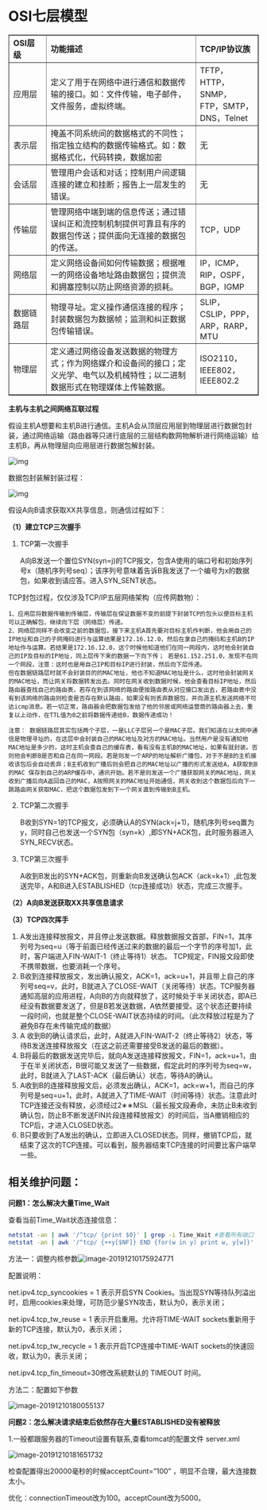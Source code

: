 # OSI七层模型

<table border='1'>
    <tr font=‘10px’>
        <td width='15%'><b>OSI层级</b></td>
        <td width='60%'><b>功能描述</b></td>
        <td><b>TCP/IP协议族</b></td>
    </tr>
    <tr>
        <td>应用层</td>
        <td>定义了用于在网络中进行通信和数据传输的接口。如：文件传输，电子邮件，文件服务，虚拟终端。</td>
        <td>TFTP，HTTP，SNMP，FTP，SMTP，DNS，Telnet</td>
    </tr>
    <tr>
        <td>表示层</td>
        <td>掩盖不同系统间的数据格式的不同性； 指定独立结构的数据传输格式。如：数据格式化，代码转换，数据加密</td>
        <td>无</td>
    </tr>
    <tr>
        <td>会话层</td>
        <td>管理用户会话和对话；控制用户间逻辑连接的建立和挂断；报告上一层发生的错误。</td>
        <td>无</td>
    </tr>
    <tr>
        <td>传输层</td>
        <td>管理网络中端到端的信息传送；通过错误纠正和流控制机制提供可靠且有序的数据包传送；提供面向无连接的数据包的传送。</td>
        <td>TCP，UDP</td>
    </tr>
    <tr>
        <td>网络层</td>
        <td>定义网络设备间如何传输数据；根据唯一的网络设备地址路由数据包；提供流和拥塞控制以防止网络资源的损耗。</td>
        <td>IP，ICMP，RIP，OSPF，BGP，IGMP</td>
    </tr>
    <tr>
        <td>数据链路层</td>
        <td>物理寻址。定义操作通信连接的程序；封装数据包为数据帧；监测和纠正数据包传输错误。</td>
        <td>SLIP，CSLIP，PPP，ARP，RARP，MTU</td>
    </tr>
    <tr>
        <td>物理层</td>
        <td>定义通过网络设备发送数据的物理方式；作为网络媒介和设备间的接口；定义光学、电气以及机械特性；以二进制数据形式在物理媒体上传输数据。</td>
        <td>ISO2110，IEEE802，IEEE802.2</td>
    </tr>
</table>

**主机与主机之间网络互联过程**

假设主机A想要和主机B进行通信。主机A会从顶层应用层到物理层进行数据包封装，通过网络运输（路由器等只进行底层的三层结构数网物解析进行网络运输）给主机B，再从物理层向应用层进行数据包解封装。

![img](https://images2018.cnblogs.com/blog/1209537/201803/1209537-20180316141414426-1272016476.png)

数据包封装解封装过程：

![img](https://images2018.cnblogs.com/blog/1209537/201803/1209537-20180316141535710-1359862908.png)

假设A向B请求获取XX共享信息，则通信过程如下：

**（1）建立TCP三次握手**

1. TCP第一次握手

   A向B发送一个置位SYN(syn=j)的TCP报文，包含A使用的端口号和初始序列号x（随机序列号seq）；该序列号意味着告诉B我发送了一个编号为x的数据包，如果收到请应答。进入SYN_SENT状态。

TCP封包过程，仅仅涉及TCP/IP五层网络架构（应传网数物）：

```
1、应用层将数据传输到传输层，传输层在保证数据不变的前提下封装TCP的包头以便目标主机可以正确解包，继续向下层（网络层）传递。
2、网络层同样不会改变之前的数据包，接下来主机A首先要对目标主机作判断，他会用自己的IP地址和自己的子网掩码进行与运算结果是172.16.12.0，然后在拿自己的掩码和主机B的IP地址作与运算。若结果是172.16.12.0，这个时候他知道他们在同一网段内，这时他会封装自己的IP及目标的IP地址，同上层传下来的数据一下向下传； 若是61.152.251.0，发现不在同一个网段，注意：这时也是用自己IP和目标IP进行封装，然后向下层传递。
但在数据链路层时就不会封装目的的MAC地址，他也不知道MAC地址是什么，这时他会封装网关的MAC地址，而让网关将数据转发出去。同时在网关收到数据时候，他会查看目标IP地址，然后路由器查找自己的路由表，若存在到该网络的路由便按路由表从对应接口发出去，若路由表中没有到该网络的路由则检查是否存在默认路由，如果没有则丢弃数据包，并向源主机发送网络不可达icmp消息。若一切正常，路由器会把数据包发给了他的邻居或网络运营商的路由器上去，重复以上动作，在TTL值为0之前将数据传递给B，数据传递成功！ 

注意： 数据链路层其实包括两个子层，一是LLC子层另一个是MAC子层。我们知道在以太网中通信是物理寻址的，在这层中会封装自己的MAC地址及对方的MAC地址。当然用户是没有通知他MAC地址是多少的，这时主机会查自己的缓存表，看有没有主机B的MAC地址，如果有就封装。否则他会判断B是否和自己在同一网段。若是则发一个ARP的地址解析广播包，对于不是B的主机接收该包后会自动丢弃；B主机收到广播后则会把自己的MAC地址以广播的形式发送给A，A获取到B的MAC 保存到自己的ARP缓存中，通讯开始。若不是则发送一个广播获取网关的MAC地址，网关收到广播后向A返回自己的MAC，A按照网关的MAC地址开始通信，网关收到这个数据包后向下一跳路由网关获取MAC，把这个数据包发到下一个网关直到传输到B主机。
```

2. TCP第二次握手

   B收到SYN=1的TCP报文，必须确认A的SYN(ack=j+1)，随机序列号seq置为y，同时自己也发送一个SYN包（syn=k）,即SYN+ACK包，此时服务器进入SYN_RECV状态。

3. TCP第三次握手

   A收到B发出的SYN+ACK包，则重新向B发送确认包ACK（ack=k+1）,此包发送完毕，A和B进入ESTABLISHED（tcp连接成功）状态，完成三次握手。

   

**（2）A向B发送获取XX共享信息请求**

**（3）TCP四次挥手**

1. A发出连接释放报文，并且停止发送数据。释放数据报文首部，FIN=1，其序列号为seq=u（等于前面已经传送过来的数据的最后一个字节的序号加1，此时，客户端进入FIN-WAIT-1（终止等待1）状态。 TCP规定，FIN报文段即使不携带数据，也要消耗一个序号。
2. B收到连接释放报文，发出确认报文，ACK=1，ack=u+1，并且带上自己的序列号seq=v，此时，B就进入了CLOSE-WAIT（关闭等待）状态。TCP服务器通知高层的应用进程，A向B的方向就释放了，这时候处于半关闭状态，即A已经没有数据要发送了，但是B若发送数据，A依然要接受。这个状态还要持续一段时间，也就是整个CLOSE-WAIT状态持续的时间。（此次释放过程是为了避免B存在未传输完成的数据）
3. A 收到B的确认请求后，此时，A就进入FIN-WAIT-2（终止等待2）状态，等待B发送连接释放报文（在这之前还需要接受B发送的最后的数据）。
4. B将最后的数据发送完毕后，就向A发送连接释放报文，FIN=1，ack=u+1，由于在半关闭状态，B很可能又发送了一些数据，假定此时的序列号为seq=w，此时，B就进入了LAST-ACK（最后确认）状态，等待A的确认。
5. A收到B的连接释放报文后，必须发出确认，ACK=1，ack=w+1，而自己的序列号是seq=u+1，此时，A就进入了TIME-WAIT（时间等待）状态。注意此时TCP连接还没有释放，必须经过2∗∗MSL（最长报文段寿命，未防止B未收到确认包，防止B不断发送FIN片段连接释放报文）的时间后，当A撤销相应的TCP后，才进入CLOSED状态。
6. B只要收到了A发出的确认，立即进入CLOSED状态。同样，撤销TCP后，就结束了这次的TCP连接。可以看到，服务器结束TCP连接的时间要比客户端早一些。
   





## 相关维护问题：

**问题1：怎么解决大量Time_Wait**

查看当前Time_Wait状态连接信息：

```bash
netstat -an | awk '/^tcp/ {print $0}' | grep -i Time_Wait #查看所有端口
netstat -an | awk '/^tcp/ {++y[$NF]} END {for(w in y) print w, y[w]}'  # 查看tcp连接所有状态当前的总个数
```

方法一：调整内核参数![image-20191210175924771](C:\Users\Administrator\AppData\Roaming\Typora\typora-user-images\image-20191210175924771.png)

配置说明：

net.ipv4.tcp_syncookies = 1 表示开启SYN Cookies。当出现SYN等待队列溢出时，启用cookies来处理，可防范少量SYN攻击，默认为0，表示关闭；

net.ipv4.tcp_tw_reuse = 1   表示开启重用。允许将TIME-WAIT sockets重新用于新的TCP连接，默认为0，表示关闭；

net.ipv4.tcp_tw_recycle = 1 表示开启TCP连接中TIME-WAIT sockets的快速回收，默认为0，表示关闭；

net.ipv4.tcp_fin_timeout=30修改系統默认的 TIMEOUT 时间。



方法二：配置如下参数

![image-20191210180055137](C:\Users\Administrator\AppData\Roaming\Typora\typora-user-images\image-20191210180055137.png)



**问题2：怎么解决请求结束后依然存在大量ESTABLISHED没有被释放**

1.一般都跟服务器的Timeout设置有联系,查看tomcat的配置文件 server.xml

![image-20191210181651732](C:\Users\Administrator\AppData\Roaming\Typora\typora-user-images\image-20191210181651732.png)

检查配置得出20000毫秒的时候acceptCount=”100” ，明显不合理，最大连接数太小。

优化：connectionTimeout改为100。acceptCount改为5000。

